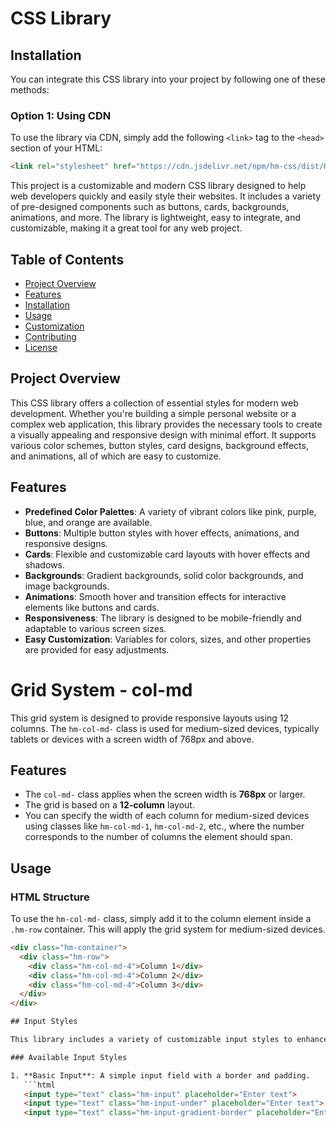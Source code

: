 # CSS Library

## Installation

You can integrate this CSS library into your project by following one of these methods:

### Option 1: Using CDN
To use the library via CDN, simply add the following `<link>` tag to the `<head>` section of your HTML:

```html
<link rel="stylesheet" href="https://cdn.jsdelivr.net/npm/hm-css/dist/HM-Css.min.css">
```

This project is a customizable and modern CSS library designed to help web developers quickly and easily style their websites. It includes a variety of pre-designed components such as buttons, cards, backgrounds, animations, and more. The library is lightweight, easy to integrate, and customizable, making it a great tool for any web project.

## Table of Contents
- [Project Overview](#project-overview)
- [Features](#features)
- [Installation](#installation)
- [Usage](#usage)
- [Customization](#customization)
- [Contributing](#contributing)
- [License](#license)

## Project Overview

This CSS library offers a collection of essential styles for modern web development. Whether you're building a simple personal website or a complex web application, this library provides the necessary tools to create a visually appealing and responsive design with minimal effort. It supports various color schemes, button styles, card designs, background effects, and animations, all of which are easy to customize.

## Features

- **Predefined Color Palettes**: A variety of vibrant colors like pink, purple, blue, and orange are available.
- **Buttons**: Multiple button styles with hover effects, animations, and responsive designs.
- **Cards**: Flexible and customizable card layouts with hover effects and shadows.
- **Backgrounds**: Gradient backgrounds, solid color backgrounds, and image backgrounds.
- **Animations**: Smooth hover and transition effects for interactive elements like buttons and cards.
- **Responsiveness**: The library is designed to be mobile-friendly and adaptable to various screen sizes.
- **Easy Customization**: Variables for colors, sizes, and other properties are provided for easy adjustments.

# Grid System - col-md

This grid system is designed to provide responsive layouts using 12 columns. The `hm-col-md-` class is used for medium-sized devices, typically tablets or devices with a screen width of 768px and above.

## Features

- The `col-md-` class applies when the screen width is **768px** or larger.
- The grid is based on a **12-column** layout.
- You can specify the width of each column for medium-sized devices using classes like `hm-col-md-1`, `hm-col-md-2`, etc., where the number corresponds to the number of columns the element should span.

## Usage

### HTML Structure

To use the `hm-col-md-` class, simply add it to the column element inside a `.hm-row` container. This will apply the grid system for medium-sized devices.

```html
<div class="hm-container">
  <div class="hm-row">
    <div class="hm-col-md-4">Column 1</div>
    <div class="hm-col-md-4">Column 2</div>
    <div class="hm-col-md-4">Column 3</div>
  </div>
</div>

## Input Styles

This library includes a variety of customizable input styles to enhance the user experience. You can easily integrate these input designs into your forms to make them more visually appealing and interactive.

### Available Input Styles

1. **Basic Input**: A simple input field with a border and padding.
   ```html
   <input type="text" class="hm-input" placeholder="Enter text">
   <input type="text" class="hm-input-under" placeholder="Enter text">
   <input type="text" class="hm-input-gradient-border" placeholder="Enter text">
